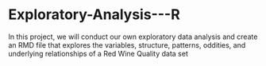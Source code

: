 # Exploratory-Analysis---R
In this project, we will conduct our own exploratory data analysis and create an RMD file that explores the variables, structure, patterns, oddities, and underlying relationships of a Red Wine Quality data set 
